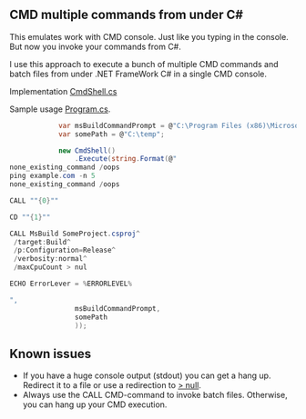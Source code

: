 ## CMD multiple commands from under C#
 
This emulates work with CMD console. Just like you typing in the console. But now you invoke your commands from C#.

I use this approach to execute a bunch of multiple CMD commands and batch files from under .NET FrameWork C# in a single CMD console.

Implementation [CmdShell.cs](https://github.com/it3xl/cmd-multiple-commands-from-under-csharp/blob/master/CmdShellProj/CmdShell.cs)

Sample usage [Program.cs](https://github.com/it3xl/cmd-multiple-commands-from-under-csharp/blob/master/ConsoleRunner/Program.cs).

```csharp
            var msBuildCommandPrompt = @"C:\Program Files (x86)\Microsoft Visual Studio 14.0\Common7\Tools\VsMSBuildCmd.bat";
            var somePath = @"C:\temp";

            new CmdShell()
                .Execute(string.Format(@"
none_existing_command /oops
ping example.com -n 5
none_existing_command /oops

CALL ""{0}""

CD ""{1}""

CALL MsBuild SomeProject.csproj^
 /target:Build^
 /p:Configuration=Release^
 /verbosity:normal^
 /maxCpuCount > nul

ECHO ErrorLever = %ERRORLEVEL%

",
                msBuildCommandPrompt,
                somePath
                ));
```

## Known issues

* If you have a huge console output (stdout) you can get a hang up. Redirect it to a file or use a redirection to [> null](https://ss64.com/nt/syntax-redirection.html).
* Always use the CALL CMD-command to invoke batch files. Otherwise, you can hang up your CMD execution.
